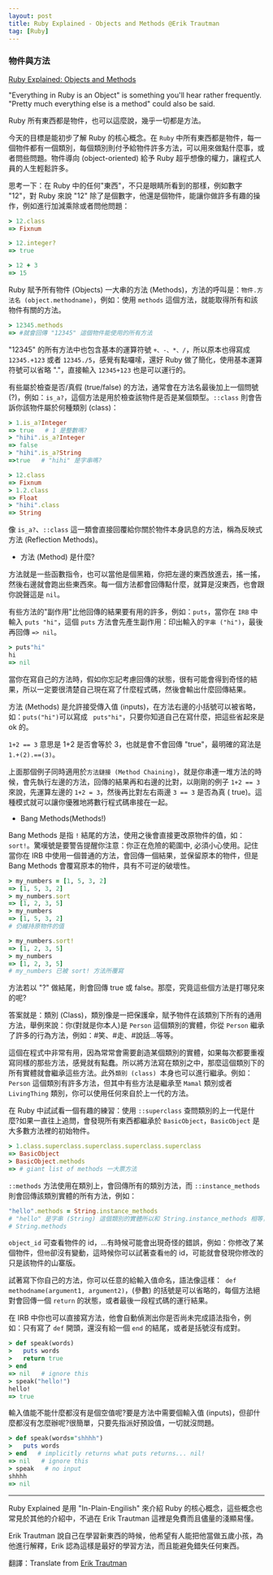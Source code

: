 ```yaml
---
layout: post
title: Ruby Explained - Objects and Methods @Erik Trautman
tag: [Ruby]
---
```


### 物件與方法
[Ruby Explained: Objects and Methods](http://www.eriktrautman.com/posts/ruby-explained-objects-and-methods)

"Everything in Ruby is an Object" is something you'll hear rather frequently. "Pretty much everything else is a method" could also be said.

Ruby 所有東西都是物件，也可以這麼說，幾乎一切都是方法。

今天的目標是能初步了解 Ruby 的核心概念。在 `Ruby` 中所有東西都是物件，每一個物件都有一個類別，每個類別則付予給物件許多方法，可以用來做點什麼事，或者問些問題。物件導向 (object-oriented) 給予 Ruby 超乎想像的權力，讓程式人員的人生輕鬆許多。

思考一下：在 Ruby 中的任何"東西"，不只是眼睛所看到的那樣，例如數字 "12"，對 Ruby 來說 "12" 除了是個數字，他還是個物件，能讓你做許多有趣的操作，例如進行加減乘除或者問他問題：

```ruby
> 12.class
=> Fixnum

> 12.integer?
=> true

> 12 + 3
=> 15
```

Ruby 賦予所有物件 (Objects) 一大串的方法 (Methods)，方法的呼叫是：`物件.方法名 (object.methodname)`，例如：使用 `methods` 這個方法，就能取得所有和該物件有關的方法。

```ruby
> 12345.methods
=> #就會回傳 "12345" 這個物件能使用的所有方法
```

"12345" 的所有方法中也包含基本的運算符號 `+、-、*、/`，所以原本也得寫成 `12345.+123` 或者 `12345./5`，感覺有點囉嗦，還好 Ruby 做了簡化，使用基本運算符號可以省略 "."，直接輸入 `12345+123` 也是可以運行的。

有些屬於檢查是否/真假 (true/false) 的方法，通常會在方法名最後加上一個問號 (?)，例如：`is_a?`，這個方法是用於檢查該物件是否是某個類型。`::class` 則會告訴你該物件屬於何種類別 (class)：

```ruby
> 1.is_a?Integer
=> true   # 1 是整數嗎?
> "hihi".is_a?Integer
=> false
> "hihi".is_a?String
=>true   # "hihi" 是字串嗎?

> 12.class
=> Fixnum
> 1.2.class
=> Float
> "hihi".class
=> String
```

像 `is_a?`、`::class` 這一類會直接回覆給你關於物件本身訊息的方法，稱為反映式方法 (Reflection Methods)。

- 方法 (Method) 是什麼?

方法就是一些函數指令，也可以當他是個黑箱，你把左邊的東西放進去，搖一搖，然後右邊就會跑出些東西來。每一個方法都會回傳點什麼，就算是沒東西，也會跟你說聲這是 `nil`。

有些方法的"副作用"比他回傳的結果要有用的許多，例如：`puts`，當你在 `IRB` 中輸入 `puts "hi"`，這個 `puts` 方法會先產生副作用：印出輸入的`字串 ("hi")`，最後再回傳 `=> nil`。

```ruby
> puts"hi"
hi
=> nil
```

當你在寫自己的方法時，假如你忘記考慮回傳的狀態，很有可能會得到奇怪的結果，所以一定要很清楚自己現在寫了什麼程式碼，然後會輸出什麼回傳結果。

方法 (Methods) 是允許接受傳入值 (inputs)，在方法右邊的小括號可以被省略，如：`puts("hi")`可以寫成 ` puts"hi"`，只要你知道自己在寫什麼，把這些省起來是 ok 的。

`1+2 == 3` 意思是 1+2 是否會等於 3，也就是會不會回傳 "true"，最明確的寫法是 `1.+(2).==(3)`。

上面那個例子同時適用於`方法鏈接 (Method Chaining)`，就是你串連一堆方法的時候，會先執行左邊的方法，回傳的結果再和右邊的比對，以剛剛的例子 `1+2 == 3` 來說，先運算左邊的 `1+2 = 3`，然後再比對左右兩邊 `3 == 3` 是否為真 ( true)。這種模式就可以讓你優雅地將數行程式碼串接在一起。

- Bang Methods(Methods!)

Bang Methods 是指 `!` 結尾的方法，使用之後會直接更改原物件的值，如：`sort!`。驚嘆號是要警告提醒你注意：你正在危險的範圍中, 必須小心使用。記住當你在 IRB 中使用一個普通的方法，會回傳一個結果，並保留原本的物件，但是 Bang Methods 會覆寫原本的物件，具有不可逆的破壞性。

```ruby
> my_numbers = [1, 5, 3, 2]
=> [1, 5, 3, 2]
> my_numbers.sort
=> [1, 2, 3, 5]
> my_numbers
=> [1, 5, 3, 2]
# 仍維持原物件的值

> my_numbers.sort!
=> [1, 2, 3, 5]
> my_numbers
=> [1, 2, 3, 5]
# my_numbers 已被 sort! 方法所覆寫
```

方法若以 "?" 做結尾，則會回傳 true 或 false。那麼，究竟這些個方法是打哪兒來的呢?

答案就是：類別 (Class)，類別像是一把保護傘，賦予物件在該類別下所有的通用方法，舉例來說：你(對就是你本人)是 `Person` 這個類別的實體，你從 `Person` 繼承了許多的行為方法，例如：#笑、#走、#說話…等等。

這個在程式中非常有用，因為常常會需要創造某個類別的實體，如果每次都要重複寫同樣的那些方法，感覺就有點蠢。所以將方法寫在類別之中，那麼這個類別下的所有實體就會繼承這些方法。此外`類別 (class) `本身也可以進行繼承。例如：`Person` 這個類別有許多方法，但其中有些方法是繼承至 `Mamal` 類別或者 `LivingThing` 類別，你可以使用任何來自於上一代的方法。

在 Ruby 中試試看一個有趣的練習：使用 `::superclass` 查問類別的上一代是什麼?如果一直往上追問，會發現所有東西都繼承於 `BasicObject`，`BasicObject` 是大多數方法裡的初始物件。

```ruby
> 1.class.superclass.superclass.superclass.superclass
=> BasicObject
> BasicObject.methods
=> # giant list of methods 一大票方法
```

`::methods` 方法使用在類別上，會回傳所有的類別方法，而 `::instance_methods` 則會回傳該類別實體的所有方法，例如：

```ruby
"hello".methods = String.instance_methods
# "hello" 是字串 (String) 這個類別的實體所以和 String.instance_methods 相等，不等於下面：
# String.methods
```

`object_id` 可查看物件的 id，…有時候可能會出現奇怪的錯誤，例如：你修改了某個物件，但`他`卻沒有變動，這時候你可以試著查看`他`的 id，可能就會發現你修改的只是該物件的山寨版。

試著寫下你自己的方法，你可以任意的給輸入值命名，語法像這樣：` def methodname(argument1, argument2)`，(參數) 的括號是可以省略的，每個方法絕對會回傳一個 `return` 的狀態，或者最後一段程式碼的運行結果。

在 IRB 中你也可以直接寫方法，他會自動偵測出你是否尚未完成語法指令，例如：只有寫了 `def` 開頭，還沒有給一個 `end` 的結尾，或者是括號沒有成對。

```ruby
> def speak(words)
>   puts words
>   return true
> end
=> nil   # ignore this
> speak("hello!")
hello!
=> true
```

輸入值能不能什麼都沒有是個空值呢?要是方法中需要個輸入值 (inputs)，但卻什麼都沒有怎麼辦呢?很簡單，只要先指派好預設值，一切就沒問題。

```ruby
> def speak(words="shhhh")
>   puts words
> end   # implicitly returns what puts returns... nil!
=> nil   # ignore this
> speak   # no input
shhhh
=> nil
```

- - -

Ruby Explained 是用 "In-Plain-Engilish" 來介紹 Ruby 的核心概念，這些概念也常見於其他的介紹中，不過在 Erik Trautman 這裡是免費而且儘量的淺顯易懂。

Erik Trautman 說自己在學習新東西的時候，他希望有人能把他當做五歲小孩，為他進行解釋，Erik 認為這樣是最好的學習方法，而且能避免錯失任何東西。

翻譯：Translate from [Erik Trautman](http://www.eriktrautman.com/)
